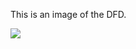 This is an image of the DFD.

![](https://cloud.githubusercontent.com/assets/15096113/11675331/95688298-9dee-11e5-84e8-2e938194c5a9.png)
